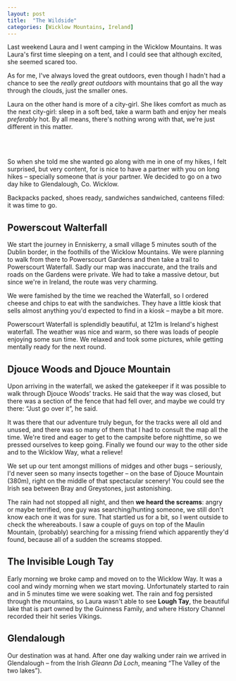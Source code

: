 ```yaml
---
layout: post
title:  "The Wildside"
categories: [Wicklow Mountains, Ireland]
---
```


Last weekend Laura and I went camping in the Wicklow Mountains. It was Laura's first time sleeping on a tent, and I could see that although excited, she seemed scared too.

As for me, I've always loved the great outdoors, even though I hadn't had a chance to see the *really great outdoors* with mountains that go all the way through the clouds, just the smaller ones.

Laura on the other hand is more of a city-girl. She likes comfort as much as the next city-girl: sleep in a soft bed, take a warm bath and enjoy her meals *preferably* hot. By all means, there's nothing wrong with that, we're just different in this matter.

<figure class="pic">
	<div class="pic__row">
		<a href=""><img src="//unsplash.it/1280/800?image=734" alt=""></a>
	</div>
	<div class="pic__row">
		<a class="pic--1-2" href=""><img src="//unsplash.it/600/375?image=730" alt=""></a>
		<a class="pic--1-2" href=""><img src="//unsplash.it/600/375?image=727" alt=""></a>
	</div>
	<div class="pic__row">
		<a href=""><img src="//unsplash.it/1280/800?image=699" alt=""></a>
	</div>
	<div class="pic__row">
		<a class="pic--1-3" href=""><img src="//unsplash.it/600/375?image=718" alt=""></a>
		<a class="pic--1-3" href=""><img src="//unsplash.it/600/375?image=716" alt=""></a>
		<a class="pic--1-3" href=""><img src="//unsplash.it/600/375?image=720" alt=""></a>
	</div>
</figure>

So when she told me she wanted go along with me in one of my hikes, I felt surprised, but very content, for is nice to have a partner with you on long hikes – specially someone that *is* your partner. We decided to go on a two day hike to Glendalough, Co. Wicklow.

Backpacks packed, shoes ready, sandwiches sandwiched, canteens filled: it was time to go.

## Powerscout Walterfall

We start the journey in Enniskerry, a small village 5 minutes south of the Dublin border, in the foothills of the Wicklow Mountains. We were planning to walk from there to Powerscourt Gardens and then take a trail to Powerscourt Waterfall. Sadly our map was inaccurate, and the trails and roads on the Gardens were private. We had to take a massive detour, but since we're in Ireland, the route was very charming.

We were famished by the time we reached the Waterfall, so I ordered cheese and chips to eat with the sandwiches. They have a little kiosk that sells almost anything you'd expected to find in a kiosk – maybe a bit more.

Powerscourt Waterfall is splendidly beautiful, at 121m is Ireland's highest waterfall. The weather was nice and warm, so there was loads of people enjoying some sun time. We relaxed and took some pictures, while getting mentally ready for the next round.

## Djouce Woods and Djouce Mountain

Upon arriving in the waterfall, we asked the gatekeeper if it was possible to walk through Djouce Woods’ tracks. He said that the way was closed, but there was a section of the fence that had fell over, and maybe we could try there: “Just go over it”, he said.

It was there that our adventure truly begun, for the tracks were all old and unused, and there was so many of them that I had to consult the map all the time. We're tired and eager to get to the campsite before nighttime, so we pressed ourselves to keep going. Finally we found our way to the other side and to the Wicklow Way, what a relieve!

We set up our tent amongst millions of midges and other bugs – seriously, I'd never seen so many insects together – on the base of Djouce Mountain (380m),  right on the middle of that spectacular scenery! You could see the Irish sea between Bray and Greystones, just astonishing.

The rain had not stopped all night, and then **we heard the screams**: angry or maybe terrified, one guy was searching/hunting someone, we still don't know each one it was for sure. That startled us for a bit, so I went outside to check the whereabouts. I saw a couple of guys on top of the Maulin Mountain, (probably) searching for a missing friend which apparently they'd found, because all of a sudden the screams stopped.

## The Invisible Lough Tay

Early morning we broke camp and moved on to the Wicklow Way. It was a cool and windy morning when we start moving. Unfortunately started to rain and in 5 minutes time we were soaking wet. The rain and fog persisted through the mountains, so Laura wasn't able to see **Lough Tay**, the beautiful lake that is part owned by the Guinness Family, and where History Channel recorded their hit series Vikings.

## Glendalough

Our destination was at hand. After one day walking under rain we arrived in Glendalough – from the Irish *Gleann Dá Loch*, meaning “The Valley of the two lakes”).